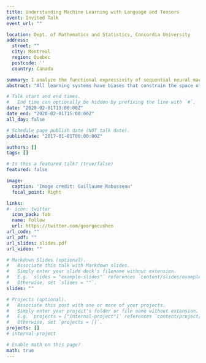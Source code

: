 ```yaml
---
title: Understanding Machine Learning with Language and Tensors
event: Invited Talk
event_url: ""

location: Dept. of Mathematics and Statistics, Concordia University
address:
  street: ""
  city: Montreal
  region: Quebec
  postcode: ''
  country: Canada

summary: I analyze the functional expressivity of sequential neural machine learning using tensor algebra and simulations on formal languages.
abstract: "All learning systems have biases that constrain the space of functions they can generalize. Supervised learning of sequential data recently uses recurrent neural networks (RNN) and automatic differentiation to approximate the underlying functions. This has yielded engineering success, but infamously opaque biases. I'll use formal language theory, tensors, and multilinear algebra to connect RNN computation and generalization to the Regular class of languages and finite-state automata, one of the most well-understood objects in theoretical computer science and discrete mathematics. I'll also show some empirical work connecting sequence-to-sequence networks to regular functions using natural language copying functions. If there is time, I will show how to generalize these conditions to arbitrary structures like trees and graphs using finite model theory and semigroup theory."

# Talk start and end times.
#   End time can optionally be hidden by prefixing the line with `#`.
date: "2020-02-01T13:00:00Z"
date_end: "2020-02-01T15:00:00Z"
all_day: false

# Schedule page publish date (NOT talk date).
publishDate: "2017-01-01T00:00:00Z"

authors: []
tags: []

# Is this a featured talk? (true/false)
featured: false

image:
  caption: 'Image credit: Guillaume Rabusseau'
  focal_point: Right

links:
#- icon: twitter
  icon_pack: fab
  name: Follow
  url: https://twitter.com/georgecushen
url_code: ""
url_pdf: ""
url_slides: slides.pdf
url_video: ""

# Markdown Slides (optional).
#   Associate this talk with Markdown slides.
#   Simply enter your slide deck's filename without extension.
#   E.g. `slides = "example-slides"` references `content/slides/example-slides.md`.
#   Otherwise, set `slides = ""`.
slides: ""

# Projects (optional).
#   Associate this post with one or more of your projects.
#   Simply enter your project's folder or file name without extension.
#   E.g. `projects = ["internal-project"]` references `content/project/deep-learning/index.md`.
#   Otherwise, set `projects = []`.
projects: []
# internal-project

# Enable math on this page?
math: true
---
```

